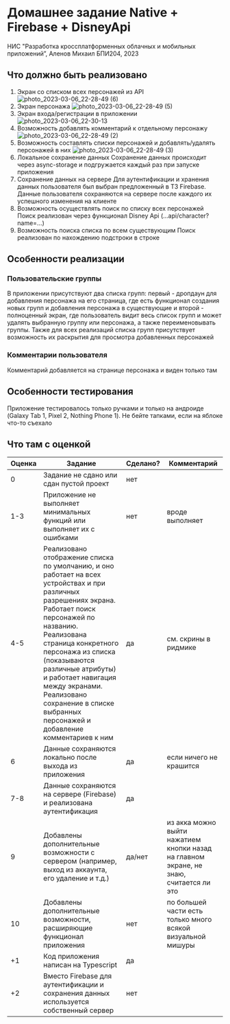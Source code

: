 # Домашнее задание Native + Firebase + DisneyApi
НИС "Разработка кроссплатформенных облачных и мобильных 
приложений”, Аленов Михаил БПИ204, 2023

## Что должно быть реализовано
1. Экран со списком всех персонажей из API
    ![photo_2023-03-06_22-28-49 (6)](https://user-images.githubusercontent.com/71143870/223211523-99c87aa0-c9b3-4194-ac2c-fb9f96b31622.jpg)
2. Экран персонажа
    ![photo_2023-03-06_22-28-49 (5)](https://user-images.githubusercontent.com/71143870/223211588-111baeab-5419-41ee-a1a2-5e38c6e89899.jpg)
3. Экран входа/регистрации в приложении
    ![photo_2023-03-06_22-30-13](https://user-images.githubusercontent.com/71143870/223211611-2f13e7f2-8a8e-45f3-befb-e5d42a4a32ce.jpg)
4. Возможность добавлять комментарий к отдельному персонажу
    ![photo_2023-03-06_22-28-49 (2)](https://user-images.githubusercontent.com/71143870/223211641-5ff8e28d-48d0-427c-9830-dd841628b01d.jpg)
5. Возможность составлять списки персонажей и добавлять/удалять персонажей в них
    ![photo_2023-03-06_22-28-49 (3)](https://user-images.githubusercontent.com/71143870/223211852-d19b5d5d-cf2d-4a72-9828-47a6b64f09a2.jpg)
6. Локальное сохранение данных 
    Сохранение данных происходит через async-storage и подгружается каждый раз при запуске приложения
7. Сохранение данных на сервере
    Для аутентификации и хранения данных пользователя был выбран предложенный в ТЗ Firebase. Данные пользователя сохраняются на сервере после каждого их успешного изменения на клиенте
8. Возможность осуществлять поиск по списку всех персонажей
    Поиск реализован через функционал Disney Api (...api/character?name=...)
9. Возможность поиска списка по всем существующим
    Поиск реализован по нахождению подстроки в строке

## Особенности реализации
### Пользовательские группы
В приложении присутствуют два списка групп: первый - дропдаун для добавления персонажа на его страница, где есть функционал создания новых групп и добавления персонажа в существующие и второй - полноценный экран, где пользователь видит весь список групп и может удалять выбранную группу или персонажа, а также переименовывать группы. Также для всех реализаций списка групп присутствует возможность их раскрытия для просмотра добавленных персонажей

### Комментарии пользователя
Комментарий добавляется на странице персонажа и виден только там

## Особенности тестирования
Приложение тестировалось только ручками и только на андроиде (Galaxy Tab 1, Pixel 2, Nothing Phone 1). Не бейте тапками, если на яблоке что-то съехало

## Что там с оценкой

|Оценка|Задание|Сделано?|Комментарий|
|------|---|---|---|
|  0   |Задание не сдано или сдан пустой проект   | нет  |   |
|  1-3 |Приложение не выполняет минимальных функций или выполняет их с ошибками   |  нет | вроде выполняет  |
|  4-5 |Реализовано отображение списка по умолчанию, и оно работает на всех устройствах и при различных разрешениях экрана. Работает поиск персонажей по названию. Реализована страница конкретного персонажа из списка (показываются различные атрибуты) и работает навигация между экранами. Реализовано сохранение в списке выбранных персонажей и добавление комментариев к ним |  да | см. скрины в ридмике  |
|  6   |Данные сохраняются локально после выхода из приложения   | да  | если ничего не крашится  |
|  7-8 |Данные сохраняются на сервере (Firebase) и реализована аутентификация   | да  |   |
|  9   |Добавлены дополнительные возможности с сервером (например, выход из аккаунта, его удаление и т.д.)   | да/нет  | из акка можно выйти нажатием кнопки назад на главном экране, не знаю, считается ли это  |
|  10  |Добавлены дополнительные возможности, расширяющие функционал приложения   |  нет | по большей части есть только много всякой визуальной мишуры  |
|  +1  | Код приложения написан на Typescript   |  да |   |
|  +2  | Вместо Firebase для аутентификации и сохранения данных используется собственный сервер  |  нет |   |
